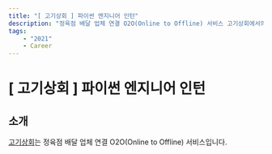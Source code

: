 ```yaml
---
title: "[ 고기상회 ] 파이썬 엔지니어 인턴"
description: "정육점 배달 업체 연결 O2O(Online to Offline) 서비스 고기상회에서의 파이썬 엔지니어 인턴"
tags:
    - "2021"
    - Career
---
```


# [ 고기상회 ] 파이썬 엔지니어 인턴



## 소개

[고기상회](http://meatple.com/)는 정육점 배달 업체 연결 O2O(Online to Offline) 서비스입니다.  

